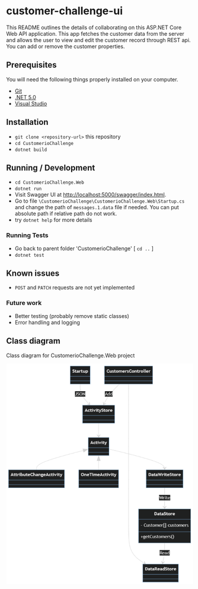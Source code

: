 # customer-challenge-ui

This README outlines the details of collaborating on this ASP.NET Core Web API application.
This app fetches the customer data from the server and allows the user to view and edit the customer record through REST api. You can add or remove the customer properties.

## Prerequisites

You will need the following things properly installed on your computer.

* [Git](https://git-scm.com/)
* [.NET 5.0](https://dotnet.microsoft.com/en-us/download/dotnet/5.0)
* [Visual Studio](https://visualstudio.microsoft.com/vs/community/)

## Installation

* `git clone <repository-url>` this repository
* `cd CustomerioChallenge`
* `dotnet build`

## Running / Development

* `cd CustomerioChallenge.Web`
* `dotnet run`
* Visit Swagger UI at [http://localhost:5000/swagger/index.html](http://localhost:5000/swagger/index.html).
* Go to file `\CustomerioChallenge\CustomerioChallenge.Web\Startup.cs` and change the path of `messages.1.data` file if needed. You can put absolute path if relative path do not work.
* try `dotnet help` for more details

### Running Tests

* Go back to parent folder 'CustomerioChallenge' [ `cd ..` ]
* `dotnet test`

## Known issues

* `POST` and `PATCH` requests are not yet implemented

### Future work

* Better testing (probably remove static classes)
* Error handling and logging

## Class diagram

Class diagram for CustomerioChallenge.Web project

![Class diagram for CustomerioChallenge.Web project](mermaid-diagram-2022-07-19-111735.png)